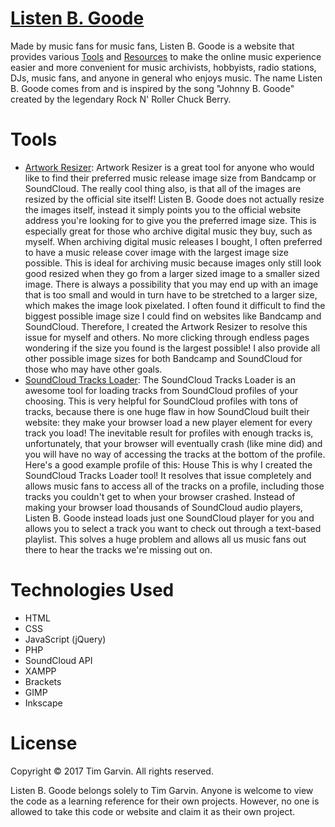 # [Listen B. Goode](http://listenbgoode.000webhostapp.com/ "Listen B. Goode")
Made by music fans for music fans, Listen B. Goode is a website that provides various [Tools](http://listenbgoode.000webhostapp.com/tools/ "Tools | Listen B. Goode") and [Resources](http://listenbgoode.000webhostapp.com/resources/ "Resources | Listen B. Goode") to make the online music experience easier and more convenient for music archivists, hobbyists, radio stations, DJs, music fans, and anyone in general who enjoys music. The name Listen B. Goode comes from and is inspired by the song "Johnny B. Goode" created by the legendary Rock N' Roller Chuck Berry.

# Tools
* [Artwork Resizer](http://listenbgoode.000webhostapp.com/tools/artwork-resizer/ "Artwork Resizer | Listen B. Goode"): Artwork Resizer is a great tool for anyone who would like to find their preferred music release image size from Bandcamp or SoundCloud. The really cool thing also, is that all of the images are resized by the official site itself! Listen B. Goode does not actually resize the images itself, instead it simply points you to the official website address you're looking for to give you the preferred image size. This is especially great for those who archive digital music they buy, such as myself. When archiving digital music releases I bought, I often preferred to have a music release cover image with the largest image size possible. This is ideal for archiving music because images only still look good resized when they go from a larger sized image to a smaller sized image. There is always a possibility that you may end up with an image that is too small and would in turn have to be stretched to a larger size, which makes the image look pixelated. I often found it difficult to find the biggest possible image size I could find on websites like Bandcamp and SoundCloud. Therefore, I created the Artwork Resizer to resolve this issue for myself and others. No more clicking through endless pages wondering if the size you found is the largest possible! I also provide all other possible image sizes for both Bandcamp and SoundCloud for those who may have other goals.
* [SoundCloud Tracks Loader](http://listenbgoode.000webhostapp.com/tools/soundcloud-tracks-loader/ "SoundCloud Tracks Loader | Listen B. Goode"): The SoundCloud Tracks Loader is an awesome tool for loading tracks from SoundCloud profiles of your choosing. This is very helpful for SoundCloud profiles with tons of tracks, because there is one huge flaw in how SoundCloud built their website: they make your browser load a new player element for every track you load! The inevitable result for profiles with enough tracks is, unfortunately, that your browser will eventually crash (like mine did) and you will have no way of accessing the tracks at the bottom of the profile. Here's a good example profile of this: House This is why I created the SoundCloud Tracks Loader tool! It resolves that issue completely and allows music fans to access all of the tracks on a profile, including those tracks you couldn't get to when your browser crashed. Instead of making your browser load thousands of SoundCloud audio players, Listen B. Goode instead loads just one SoundCloud player for you and allows you to select a track you want to check out through a text-based playlist. This solves a huge problem and allows all us music fans out there to hear the tracks we're missing out on.

# Technologies Used
* HTML
* CSS
* JavaScript (jQuery)
* PHP
* SoundCloud API
* XAMPP
* Brackets
* GIMP
* Inkscape

# License
Copyright © 2017 Tim Garvin. All rights reserved.

Listen B. Goode belongs solely to Tim Garvin. Anyone is welcome to view the code as a learning reference for their own projects. However, no one is allowed to take this code or website and claim it as their own project.